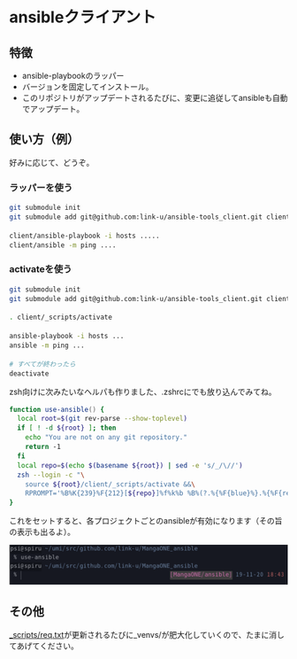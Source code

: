 # ansibleクライアント

## 特徴

 - ansible-playbookのラッパー
 - バージョンを固定してインストール。
 - このリポジトリがアップデートされるたびに、変更に追従してansibleも自動でアップデート。

## 使い方（例）

好みに応じて、どうぞ。

### ラッパーを使う

```bash
git submodule init
git submodule add git@github.com:link-u/ansible-tools_client.git client

client/ansible-playbook -i hosts .....
client/ansible -m ping ....
```

### activateを使う

```bash
git submodule init
git submodule add git@github.com:link-u/ansible-tools_client.git client

. client/_scripts/activate

ansible-playbook -i hosts ...
ansible -m ping ...

# すべてが終わったら
deactivate
```

zsh向けに次みたいなヘルパも作りました、.zshrcにでも放り込んでみてね。

```zsh
function use-ansible() {
  local root=$(git rev-parse --show-toplevel)
  if [ ! -d ${root} ]; then
    echo "You are not on any git repository."
    return -1
  fi
  local repo=$(echo $(basename ${root}) | sed -e 's/_/\//')
  zsh --login -c "\
    source ${root}/client/_scripts/activate &&\
    RPROMPT='%B%K{239}%F{212}[${repo}]%f%k%b %B%(?.%{%F{blue}%}.%{%F{red}%})%D %{%F{red}%}%T%b' zsh"
}
```

これをセットすると、各プロジェクトごとのansibleが有効になります（その旨の表示も出るよ）。

![use-ansible.png](use-ansible.png)

## その他

[_scripts/req.txt](_scripts/req.txt)が更新されるたびに_venvs/が肥大化していくので、たまに消してあげてください。

